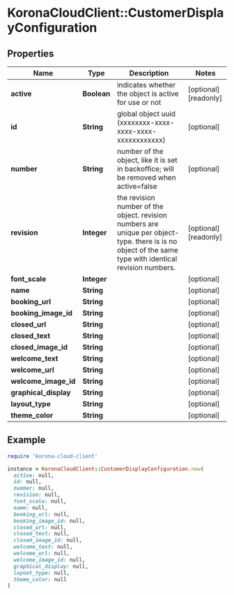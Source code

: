 # KoronaCloudClient::CustomerDisplayConfiguration

## Properties

| Name | Type | Description | Notes |
| ---- | ---- | ----------- | ----- |
| **active** | **Boolean** | indicates whether the object is active for use or not | [optional][readonly] |
| **id** | **String** | global object uuid (xxxxxxxx-xxxx-xxxx-xxxx-xxxxxxxxxxxx) | [optional] |
| **number** | **String** | number of the object, like it is set in backoffice; will be removed when active&#x3D;false | [optional] |
| **revision** | **Integer** | the revision number of the object. revision numbers are unique per object-type. there is is no object of the same type with identical revision numbers. | [optional][readonly] |
| **font_scale** | **Integer** |  | [optional] |
| **name** | **String** |  | [optional] |
| **booking_url** | **String** |  | [optional] |
| **booking_image_id** | **String** |  | [optional] |
| **closed_url** | **String** |  | [optional] |
| **closed_text** | **String** |  | [optional] |
| **closed_image_id** | **String** |  | [optional] |
| **welcome_text** | **String** |  | [optional] |
| **welcome_url** | **String** |  | [optional] |
| **welcome_image_id** | **String** |  | [optional] |
| **graphical_display** | **String** |  | [optional] |
| **layout_type** | **String** |  | [optional] |
| **theme_color** | **String** |  | [optional] |

## Example

```ruby
require 'korona-cloud-client'

instance = KoronaCloudClient::CustomerDisplayConfiguration.new(
  active: null,
  id: null,
  number: null,
  revision: null,
  font_scale: null,
  name: null,
  booking_url: null,
  booking_image_id: null,
  closed_url: null,
  closed_text: null,
  closed_image_id: null,
  welcome_text: null,
  welcome_url: null,
  welcome_image_id: null,
  graphical_display: null,
  layout_type: null,
  theme_color: null
)
```

